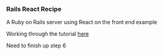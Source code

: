 ### Rails React Recipe
A Ruby on Rails server using React on the front end example

Working through the tutorial [here](https://www.digitalocean.com/community/tutorials/how-to-set-up-a-ruby-on-rails-project-with-a-react-frontend)

Need to finish up step 6